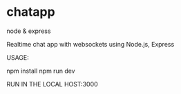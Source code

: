 # chatapp
node &amp; express


Realtime chat app with websockets using Node.js, Express


USAGE:

npm install npm run dev

RUN IN THE LOCAL HOST:3000
